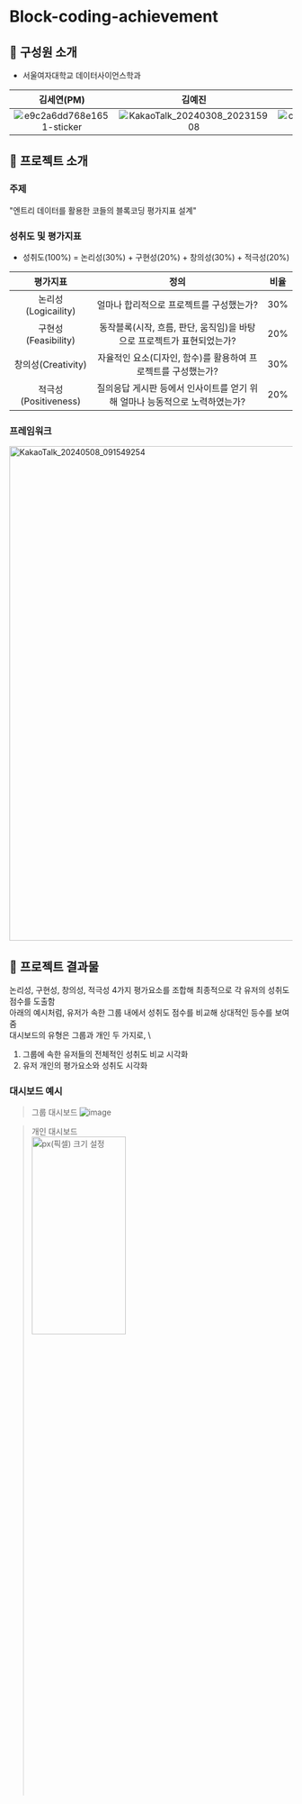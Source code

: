 # Block-coding-achievement

## 📌 구성원 소개
- 서울여자대학교 데이터사이언스학과

| 김세연(PM) | 김예진 | 김은수 | 채규현 | 최덕우 |
| :---: | :---: | :---: | :---: | :---: |
|  ![e9c2a6dd768e1651-sticker](https://github.com/seyeon78/Block-coding-achievement/assets/150774437/ebba0c27-938e-4faa-9418-2d4277b41ad4) | ![KakaoTalk_20240308_202315908](https://github.com/seyeon78/Block-coding-achievement/assets/150774446/0900132e-fbd8-4bb9-a05f-0fb93d2bc419) | ![c9355352b2612473-sticker](https://github.com/seyeon78/Block-coding-achievement/assets/150774437/151c5308-80fa-4150-883d-fd8d882fdb89) | ![KakaoTalk_20240308_202315908](https://github.com/seyeon78/Block-coding-achievement/assets/150774446/0900132e-fbd8-4bb9-a05f-0fb93d2bc419) | ![31c12797f97016ae-sticker](https://github.com/seyeon78/Block-coding-achievement/assets/150774437/9e22a6ec-5cbd-4ff7-a99a-fe039e5d46e9) |

## 📌 프로젝트 소개
### 주제
"엔트리 데이터를 활용한 코들의 블록코딩 평가지표 설계"

### 성취도 및 평가지표
- 성취도(100%) = 논리성(30%) + 구현성(20%) + 창의성(30%) + 적극성(20%)

|평가지표|정의|비율|
|:---:|:---:|:---:|
|논리성(Logicaility)|얼마나 합리적으로 프로젝트를 구성했는가?|30%|
|구현성(Feasibility)|동작블록(시작, 흐름, 판단, 움직임)을 바탕으로 프로젝트가 표현되었는가?|20%|
|창의성(Creativity)|자율적인 요소(디자인, 함수)를 활용하여 프로젝트를 구성했는가?|30%|
|적극성(Positiveness)|질의응답 게시판 등에서 인사이트를 얻기 위해 얼마나 능동적으로 노력하였는가?|20%|



### 프레임워크
<img width="878" alt="KakaoTalk_20240508_091549254" src="https://github.com/seyeon78/Block-coding-achievement/assets/150774446/3abd42ce-eb26-4ddc-872e-4a7aad4cc096">


## 📌 프로젝트 결과물
논리성, 구현성, 창의성, 적극성 4가지 평가요소를 조합해 최종적으로 각 유저의 성취도 점수를 도출함\
아래의 예시처럼, 유저가 속한 그룹 내에서 성취도 점수를 비교해 상대적인 등수를 보여줌\
대시보드의 유형은 그룹과 개인 두 가지로, \
1. 그룹에 속한 유저들의 전체적인 성취도 비교 시각화
2. 유저 개인의 평가요소와 성취도 시각화
### 대시보드 예시

> 그룹 대시보드
> ![image](https://github.com/seyeon78/Block-coding-achievement/assets/150774437/6078e39d-b167-42d5-9b8c-ef86f9e5b5a2)

> 개인 대시보드
> <br>
> <img src="https://github.com/seyeon78/Block-coding-achievement/assets/150774437/9c9589d3-ca38-437d-a6e8-bcc539dd43a1.jpg" width="60%" height="30%" title="px(픽셀) 크기 설정" >
